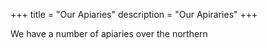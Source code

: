+++
title = "Our Apiaries"
description = "Our Apiraries"
+++

We have a number of apiaries over the northern